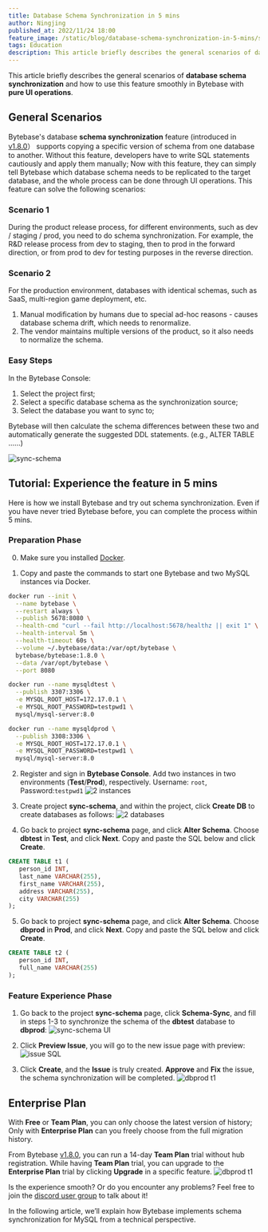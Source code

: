 ```yaml
---
title: Database Schema Synchronization in 5 mins
author: Ningjing
published_at: 2022/11/24 18:00
feature_image: /static/blog/database-schema-synchronization-in-5-mins/sync-schema.webp
tags: Education
description: This article briefly describes the general scenarios of database schema synchronization and how to use this feature smoothly in Bytebase with pure UI operations.
---
```


This article briefly describes the general scenarios of **database schema synchronization** and how to use this feature smoothly in Bytebase with **pure UI operations**.

## General Scenarios

Bytebase's database **schema synchronization** feature (introduced in [v1.8.0](/changelog/bytebase-1-8-0)） supports copying a specific version of schema from one database to another. Without this feature, developers have to write SQL statements cautiously and apply them manually; Now with this feature, they can simply tell Bytebase which database schema needs to be replicated to the target database, and the whole process can be done through UI operations. This feature can solve the following scenarios:

### Scenario 1
During the product release process, for different environments, such as dev / staging / prod, you need to do schema synchronization. For example, the R&D release process from dev to staging, then to prod in the forward direction, or from prod to dev for testing purposes in the reverse direction.

### Scenario 2
For the production environment, databases with identical schemas, such as SaaS, multi-region game deployment, etc.

1) Manual modification by humans due to special ad-hoc reasons - causes database schema drift, which needs to renormalize.
2) The vendor maintains multiple versions of the product, so it also needs to normalize the schema.

### Easy Steps
In the Bytebase Console:
1. Select the project first;
2. Select a specific database schema as the synchronization source;
3. Select the database you want to sync to;

Bytebase will then calculate the schema differences between these two and automatically generate the suggested DDL statements. (e.g., ALTER TABLE ......)

![sync-schema](/static/blog/database-schema-synchronization-in-5-mins/sync-schema-ui.webp)

## Tutorial: Experience the feature in 5 mins

Here is how we install Bytebase and try out schema synchronization. Even if you have never tried Bytebase before, you can complete the process within 5 mins.

### Preparation Phase

0. Make sure you installed [Docker](https://www.docker.com/).

1. Copy and paste the commands to start one Bytebase and two MySQL instances via Docker.
 
```bash
docker run --init \
  --name bytebase \
  --restart always \
  --publish 5678:8080 \
  --health-cmd "curl --fail http://localhost:5678/healthz || exit 1" \
  --health-interval 5m \
  --health-timeout 60s \
  --volume ~/.bytebase/data:/var/opt/bytebase \
  bytebase/bytebase:1.8.0 \
  --data /var/opt/bytebase \
  --port 8080
```

```bash
docker run --name mysqldtest \
  --publish 3307:3306 \
  -e MYSQL_ROOT_HOST=172.17.0.1 \
  -e MYSQL_ROOT_PASSWORD=testpwd1 \
  mysql/mysql-server:8.0
```

```bash
docker run --name mysqldprod \
  --publish 3308:3306 \
  -e MYSQL_ROOT_HOST=172.17.0.1 \
  -e MYSQL_ROOT_PASSWORD=testpwd1 \
  mysql/mysql-server:8.0
```

2. Register and sign in **Bytebase Console**. Add two instances in two environments (**Test**/**Prod**), respectively. Username: `root`, Password:`testpwd1`
![2 instances](/static/blog/database-schema-synchronization-in-5-mins/2instances.webp)

3. Create project **sync-schema**, and within the project, click **Create DB** to create databases as follows:
![2 databases](/static/blog/database-schema-synchronization-in-5-mins/2databases.webp)

4. Go back to project **sync-schema** page, and click **Alter Schema**. Choose **dbtest** in **Test**, and click **Next**. Copy and paste the SQL below and click **Create**.
``` sql
CREATE TABLE t1 (
   person_id INT,
   last_name VARCHAR(255),
   first_name VARCHAR(255),
   address VARCHAR(255),
   city VARCHAR(255)
);
```

5. Go back to project **sync-schema** page, and click **Alter Schema**. Choose **dbprod** in **Prod**, and click **Next**. Copy and paste the SQL below and click **Create**.
``` sql
CREATE TABLE t2 (
   person_id INT,
   full_name VARCHAR(255)
);
```

### Feature Experience Phase

1. Go back to the project **sync-schema** page, click **Schema-Sync**, and fill in steps 1-3 to synchronize the schema of the **dbtest** database to **dbprod**:
![sync-schema UI](/static/blog/database-schema-synchronization-in-5-mins/sync-schema-ui.webp)

2. Click **Preview Issue**, you will go to the new issue page with preview:
![issue SQL](/static/blog/database-schema-synchronization-in-5-mins/issue-sql.webp)

3. Click **Create**, and the **Issue** is truly created. **Approve** and **Fix** the issue, the schema synchronization will be completed.
![dbprod t1](/static/blog/database-schema-synchronization-in-5-mins/dbprod-t1.webp)

## Enterprise Plan
With **Free** or **Team Plan**, you can only choose the latest version of history; Only with **Enterprise Plan** can you freely choose from the full migration history.

From Bytebase [v1.8.0](/changelog/bytebase-1-8-0), you can run a 14-day **Team Plan** trial without hub registration. While having **Team Plan** trial, you can upgrade to the **Enterprise Plan** trial by clicking **Upgrade** in a specific feature.
![dbprod t1](/static/blog/database-schema-synchronization-in-5-mins/dbprod-t1.webp)

Is the experience smooth? Or do you encounter any problems? Feel free to join the [discord user group](https://discord.gg/Fac9nmZ95j) to talk about it!

In the following article, we’ll explain how Bytebase implements schema synchronization for MySQL from a technical perspective.